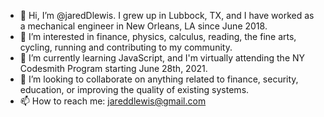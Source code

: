 - 👋 Hi, I’m @jaredDlewis. I grew up in Lubbock, TX, and I have worked as a mechanical engineer in New Orleans, LA since June 2018.
- 👀 I’m interested in finance, physics, calculus, reading, the fine arts, cycling, running and contributing to my community.
- 🌱 I’m currently learning JavaScript, and I'm virtually attending the NY Codesmith Program starting June 28th, 2021.
- 💞️ I’m looking to collaborate on anything related to finance, security, education, or improving the quality of existing systems.
- 📫 How to reach me: jareddlewis@gmail.com

<!---
jaredDlewis/jaredDlewis is a ✨ special ✨ repository because its `README.md` (this file) appears on your GitHub profile.
You can click the Preview link to take a look at your changes.
--->
